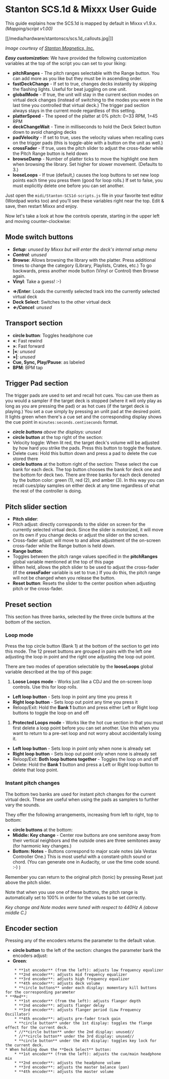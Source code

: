 # Stanton SCS.1d & Mixxx User Guide

This guide explains how the SCS.1d is mapped by default in Mixxx v1.9.x.
*(Mapping/script v1.00)*

[[/media/hardware/stantonscs/scs.1d_callouts.jpg|]]

*Image courtesy of [Stanton Magnetics, Inc.](http://www.stantondj.com)*

***Easy customization:*** We have provided the following customization
variables at the top of the script you can set to your liking:

  - **pitchRanges** - The pitch ranges selectable with the Range button.
    You can add more as you like but they must be in ascending order.
  - **fastDeckChange** - If set to true, changes decks instantly by
    skipping the flashing lights. Useful for beat juggling on one unit.
  - **globalMode** - If true, the unit will stay in the current section
    modes on virtual deck changes (instead of switching to the modes you
    were in the last time you controlled that virtual deck.) The trigger
    pad section always stays in the current mode regardless of this
    setting.
  - **platterSpeed** - The speed of the platter at 0% pitch: 0=33 RPM,
    1=45 RPM
  - **deckChangeWait** - Time in milliseconds to hold the Deck Select
    button down to avoid changing decks
  - **padVelocity** - If set to true, uses the velocity values when
    recalling cues on the trigger pads (this is toggle-able with a
    button on the unit as well.)
  - **crossFader** - If true, uses the pitch slider to adjust the
    cross-fader while the Pitch Range button is held down
  - **browseDamp** - Number of platter ticks to move the highlight one
    item when browsing the library. Set higher for slower movement.
    (Defaults to 3.)
  - **looseLoops** - If true (default,) causes the loop buttons to set
    new loop points each time you press them (good for loop rolls.) If
    set to false, you must explicitly delete one before you can set
    another.

Just open the `midi/Stanton-SCS1d-scripts.js` file in your favorite text
editor (Wordpad works too) and you'll see these variables right near the
top. Edit & save, then restart Mixxx and enjoy.

Now let's take a look at how the controls operate, starting in the upper
left and moving counter-clockwise:

## Mode switch buttons

  - ***Setup**: unused by Mixxx but will enter the deck's internal setup
    menu*
  - ***Control**: unused*
  - **Browse**: Allows browsing the library with the platter. Press
    additional times to change the category (Library, Playlists, Crates,
    etc.) To go backwards, press another mode button (Vinyl or Control)
    then Browse again.
  - **Vinyl**: Take a guess\! :-)

<!-- end list -->

  - **⇒/Enter**: Loads the currently selected track into the currently
    selected virtual deck
  - **Deck Select**: Switches to the other virtual deck
  - ***⇐/Cancel**: unused*

## Transport section

  - **circle button**: Toggles headphone cue
  - **«**: Fast rewind
  - **»**: Fast forward
  - **|«***: unused*
  - **»|***: unused*
  - **Cue, Sync, Play/Pause**: as labeled
  - **BPM**: BPM tap

## Trigger Pad section

The trigger pads are used to set and recall hot cues. You can use them
as you would a sampler if the target deck is stopped (where it will only
play as long as you are pressing the pad) or as hot cues (if the target
deck is playing.) You set a cue simply by pressing an unlit pad at the
desired point. It lights green when there's a cue set and the
corresponding display shows the cue point in
`minutes:seconds.centiseconds` format.

  - ***circle buttons** above the displays: unused*
  - **circle button** at the top right of the section:
  - Velocity toggle: When lit red, the target deck's volume will be
    adjusted by how hard you strike the pads. Press this button to
    toggle the feature.
  - Delete cues: Hold this button down and press a pad to delete the cue
    stored there
  - **circle buttons** at the bottom right of the section: These select
    the cue bank for each deck. The top button chooses the bank for deck
    one and the bottom for deck two. There are three banks for each deck
    denoted by the button color: green (1), red (2), and amber (3). In
    this way you can recall cues/play samples on either deck at any time
    regardless of what the rest of the controller is doing.

## Pitch slider section

  - **Pitch slider**:
  - Pitch adjust: directly corresponds to the slider on screen for the
    currently selected virtual deck. Since the slider is motorized, it
    will move on its own if you change decks or adjust the slider on the
    screen.
  - Cross-fader adjust: will move to and allow adjustment of the
    on-screen cross-fader while the Range button is held down.
  - **Range button**:
  - Toggles between the pitch range values specified in the
    **pitchRanges** global variable mentioned at the top of this page
  - When held, allows the pitch slider to be used to adjust the
    cross-fader (if the **crossFader** variable is set to true.) If you
    do this, the pitch range will not be changed when you release the
    button.
  - **Reset button**: Resets the slider to the center position when
    adjusting pitch or the cross-fader.

## Preset section

This section has three banks, selected by the three circle buttons at
the bottom of the section.

### Loop mode

Press the top circle button (Bank 1) at the bottom of the section to get
into this mode. The 12 preset buttons are grouped in pairs with the left
one adjusting the loop in point and the right one adjusting the loop out
point.

There are two modes of operation selectable by the **looseLoops** global
variable described at the top of this page:

1.  **Loose Loops mode** - Works just like a CDJ and the on-screen loop
    controls. Use this for loop rolls.

<!-- end list -->

  - **Left loop button** - Sets loop in point any time you press it
  - **Right loop button** - Sets loop out point any time you press it
  - Reloop/Exit: Hold the **Bank 1** button and press either Left or
    Right loop buttons to toggle the loop on and off

<!-- end list -->

1.  **Protected Loops mode** - Works like the hot cue section in that
    you must first delete a loop point before you can set another. Use
    this when you want to return to a pre-set loop and not worry about
    accidentally losing it.

<!-- end list -->

  - **Left loop button** - Sets loop in point only when none is already
    set
  - **Right loop button** - Sets loop out point only when none is
    already set
  - Reloop/Exit: **Both loop buttons together** - Toggles the loop on
    and off
  - Delete: Hold the **Bank 1** button and press a Left or Right loop
    button to delete that loop point.

### Instant pitch changes

The bottom two banks are used for instant pitch changes for the current
virtual deck. These are useful when using the pads as samplers to
further vary the sounds.

They offer the following arrangements, increasing from left to right,
top to bottom:

  - **circle buttons** at the bottom:
  - **Middle: Key change** - Center row buttons are one semitone away
    from their vertical neighbors and the outside ones are three
    semitones away (for harmonic key changes.)
  - **Bottom: Notes** - Buttons correspond to major scale notes (ala
    Vestax Controller One.) This is most useful with a constant-pitch
    sound or chord. (You can generate one in Audacity, or use the time
    code sound. :-) )

Remember you can return to the original pitch (tonic) by pressing Reset
just above the pitch slider.

Note that when you use one of these buttons, the pitch range is
automatically set to 100% in order for the values to be set correctly.

*Key change and Note modes were tuned with respect to 440Hz A (above
middle C.)*

## Encoder section

Pressing any of the encoders returns the parameter to the default value.

  - **circle button** to the left of the section: changes the parameter
    bank the encoders adjust:
  - **Green**:

<!-- end list -->

``` 
    * **1st encoder** (from the left): adjusts low frequency equalizer
    * **2nd encoder**: adjusts mid frequency equalizer
    * **3rd encoder**: adjusts high frequency equalizer
    * **4th encoder**: adjusts deck volume
    * **circle buttons** under each display: momentary kill buttons for the corresponding parameter
* **Red**:
    * **1st encoder** (from the left): adjusts flanger depth
    * **2nd encoder**: adjusts flanger delay
    * **3rd encoder**: adjusts flanger period (Low Frequency Oscillator)
    * **4th encoder**: adjusts pre-fader track gain
    * **circle button** under the 1st display: toggles the flange effect for the current deck.
    * //**circle button** under the 2nd display: unused//
    * //**circle button** under the 3rd display: unused//
    * **circle button** under the 4th display: toggles key lock for the current deck.
* When holding down the **Deck Select** button:
    * **1st encoder** (from the left): adjusts the cue/main headphone mix
    * **2nd encoder**: adjusts the headphone volume
    * **3rd encoder**: adjusts the master balance (pan)
    * **4th encoder**: adjusts the master volume
```
